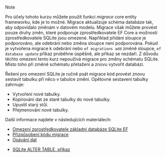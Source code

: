 
> [!NOTE]
> Pro účely tohoto kurzu můžete použít funkci *migrace* core entity frameworku, kde je to možné. Migrace aktualizuje schéma databáze tak, aby odpovídalo změnám v datovém modelu. Migrace však můžete provést pouze druhy změn, které podporuje zprostředkovatele EF Core a možnosti zprostředkovatele SQLite jsou omezené. Například přidání sloupce je podporováno, ale odebrání nebo změna sloupce není podporována. Pokud je vytvořena migrace k odebrání nebo `ef migrations add` změně sloupce, `ef database update` příkaz proběhne úspěšně, ale příkaz se nezdaří. Z důvodu těchto omezení tento kurz nepoužívá migrace pro změny schématu SQLite. Místo toho při změně schématu přetažení a znovu vytvořit databázi.
>
>Řešení pro omezení SQLite je ručně psát migrace kód provést znovu sestavit tabulku při něco v tabulce změní. Opětovné sestavení tabulky zahrnuje:
>
>* Vytvoření nové tabulky.
>* Kopírování dat ze staré tabulky do nové tabulky.
>* Upustil starý stůl.
>* Přejmenování nové tabulky.
>
>Další informace najdete v následujících materiálech:
>
> * [Omezení zprostředkovatele základní databáze SQLite EF](/ef/core/providers/sqlite/limitations)
> * [Přizpůsobení kódu migrace](/ef/core/managing-schemas/migrations/#customize-migration-code)
> * [Osávání dat](/ef/core/modeling/data-seeding)
  * [SQLite ALTER TABLE, příkaz](https://sqlite.org/lang_altertable.html)